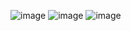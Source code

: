 ![image](https://github.com/karinz112/image-search-app/assets/64262016/fb3f92f3-7dfa-4176-9e75-e5e34dc85422)
![image](https://github.com/karinz112/image-search-app/assets/64262016/a1822f90-8658-43b2-863c-0546dfcc536f)
![image](https://github.com/karinz112/image-search-app/assets/64262016/057f8e33-099f-43e7-8b9c-39a0d0323f3e)
